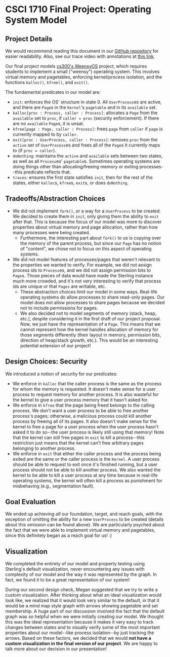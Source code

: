 # CSCI 1710 Final Project: Operating System Model

## Project Details
We would recommend reading this document in our [GitHub repository](https://github.com/janiavdv/lfs-weensyos) for easier readability. Also, see our trace video with annotations at [this link](https://drive.google.com/file/d/1RUT0mscOgU45sIYAJd2i1hDcrnNbmyKh/view?usp=share_link).

Our final project models [cs300's WeensyOS](https://cs.brown.edu/courses/csci0300/2023/assign/projects/project4.html) project, which requires students to implement a small ("weensy") operating system. This involves virtual memory and pagetables, enforcing kernel/process isolation, and the functions `kalloc()`, `kfree()`, and `exit()`. 

The fundamental predicates in our model are:
- `init`: enforces the OS' structure in state 0. All `UserProcess`es are active, and there are `Page`s in the `Kernel`'s `pagetable` and in its `available` set. 
- `kalloc[proc : Process, caller : Process]`: allocates a `Page` from the `available` set to `proc`, if `caller = proc` (security enforcement). If there are no `available` `Page`s, it is unsat.
- `kfree[page : Page, caller : Process]`: frees `page` from `caller` if `page` is currently mapped to by `caller`. 
- `exit[proc : UserProcess, caller : Process]`: removes `proc` from the `active` set of `UserProcess`es and frees all of the `Page`s it currently maps to (if `proc = caller`). 
- `doNothing`: maintains the `active` and `available` sets between two states, as well as all `Process`es' `pagetable`s. Sometimes operating systems are doing things other than allocating/freeing memory or exiting processes--this predicate reflects that.
- `traces`: ensures the first state satisfies `init`, then for the rest of the states, either `kalloc`s, `kfree`s, `exit`s, or does `doNothing`. 

## Tradeoffs/Abstraction Choices
- We did not implement `fork()`, or a way for a `UserProcess` to be created. We decided to create them in `init`, only giving them the ability to `exit` after that. This is because the focus of our model was more to discover properties about virtual memory and page allocation, rather than how many processes were being created. 
    - Furthermore, the interesting part about `fork()` to us is copying over the memory of the parent process, but since our `Page` has no notion of "content", we chose not to focus on this aspect of operating systems. 
- We did not model features of processes/pages that weren't relevant to the properties we wanted to verify. For example, we did not assign process ids to `Process`es, and we did not assign permission bits to `Page`s. Those pieces of data would have made the Sterling instance much more crowded, and it's not very interesting to verify that process ids are unique or that `Pages` are writable, etc.
    - These abstraction choices limit our model in some ways. Real-life operating systems do allow processes to share read-only pages. Our model does not allow processes to share pages because we decided not to include permissions for pages.
    - We also decided not to model segments of memory (stack, heap, etc.), despite considering it in the first draft of our project proposal. Now, we just have the representation of a `Page`. This means that we cannot represent how the kernel handles allocation of memory for those segments differently (their layout in memory, permission bits, direction of heap/stack growth, etc.). This would be an interesting potential extension of our project!

## Design Choices: Security
We introduced a notion of security for our predicates:
- We enforce in `kalloc` that the caller process is the same as the process for whom the memory is requested. It doesn't make sense for a user process to request memory for another process. It is also wasteful for the kernel to give a user process memory that it hasn't asked for.
- We enforce in `kfree` that the page being freed belongs to the calling process. We don't want a user process to be able to free another process's pages; otherwise, a malicious process could kill another process by freeing all of its pages. It also doesn't make sense for the kernel to free a page for a user process when the user process hasn't asked it to do so--the user process is likely still using that memory! Note that the kernel can still free pages in `exit` to kill a process--this restriction just means that the kernel can't free arbitrary pages belonging to another process.
- We enforce in `exit` that either the caller process and the process being exited are the same or the caller process is the `Kernel`. A user process should be able to request to exit once it's finished running, but a user process should not be able to kill another process. We also wanted the kernel to be able to kill a user process at any time because in real-life operating systems, the kernel will often kill a process as punishment for misbehaving (e.g., segmentation fault).


## Goal Evaluation
We ended up achieving *all* our foundation, target, and reach goals, with the exception of omitting the ability for a new `UserProcess` to be created (details about this omission can be found above). We are particularly psyched about the fact that we were able to implement virtual memory and pagetables, since this definitely began as a reach goal for us! :)

## Visualization
We completed the entirety of our model and property testing using Sterling's default visualization, never encountering any issues with complexity of our model and the way it was represented by the graph. In fact, we found it to be a great representation of our system! 

During our second design check, Megan suggested that we try to write a custom visualization. After thinking about what an ideal visualization would look like, we realized that it would look very similar to the default, in that it would be a mind map style graph with arrows showing pagetable and set membership. A huge part of our discussion involved the fact that the default graph was _so_ helpful when we were initially creating our model. We thought this was the ideal representation because it makes it very easy to track changes between states and to visually verify some of the most important properties about our model--like process isolation--by just tracking the arrows. Based on these factors, we decided that we would __not have a custom visualization in the final version of our project__. We are happy to talk more about our decision in our presentation!
